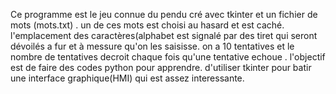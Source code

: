 Ce programme est le jeu connue du pendu cré avec tkinter et un fichier de mots (mots.txt) . un de ces mots est choisi au hasard et est caché.
l'emplacement des caractères(alphabet est signalé par des tiret qui seront dévoilés a fur et à messure  qu'on les saisisse.
on a 10 tentatives et le nombre de tentatives decroit chaque fois qu'une tentative echoue .
l'objectif est de faire des codes python pour apprendre.
d'utiliser tkinter pour batir une interface graphique(HMI) qui est assez interessante.
